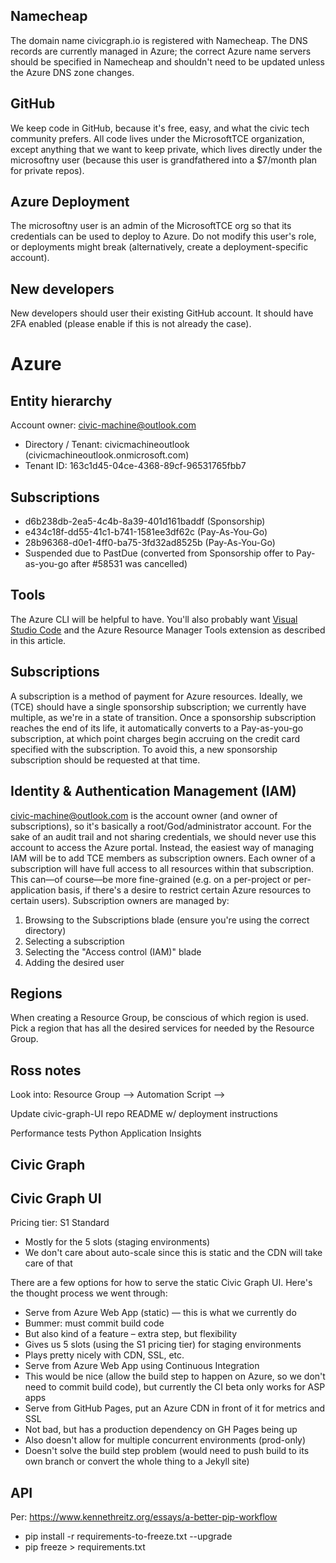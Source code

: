 ## Namecheap

The domain name civicgraph.io is registered with Namecheap. The DNS records are currently managed in Azure; the correct Azure name servers should be specified in Namecheap and shouldn't need to be updated unless the Azure DNS zone changes.

## GitHub

We keep code in GitHub, because it's free, easy, and what the civic tech community prefers.
All code lives under the MicrosoftTCE organization, except anything that we want to keep private, which lives directly under the microsoftny user (because this user is grandfathered into a $7/month plan for private repos).

## Azure Deployment

The microsoftny user is an admin of the MicrosoftTCE org so that its credentials can be used to deploy to Azure. Do not modify this user's role, or deployments might break (alternatively, create a deployment-specific account).

## New developers

New developers should user their existing GitHub account. It should have 2FA enabled (please enable if this is not already the case).

# Azure

## Entity hierarchy

Account owner: civic-machine@outlook.com
 * Directory / Tenant: civicmachineoutlook (civicmachineoutlook.onmicrosoft.com)
 * Tenant ID: 163c1d45-04ce-4368-89cf-96531765fbb7
 
## Subscriptions
 * d6b238db-2ea5-4c4b-8a39-401d161baddf (Sponsorship)
 * e434c18f-dd55-41c1-b741-1581ee3df62c (Pay-As-You-Go)
 * 28b96368-d0e1-4ff0-ba75-3fd32ad8525b (Pay-As-You-Go)
 * Suspended due to PastDue (converted from Sponsorship offer to Pay-as-you-go after #58531 was cancelled)

## Tools

The Azure CLI will be helpful to have.
You'll also probably want [Visual Studio Code](https://aka.ms/devicelogin)
 and the Azure Resource Manager Tools extension as described in this article.

## Subscriptions

A subscription is a method of payment for Azure resources. Ideally, we (TCE) should have a single sponsorship subscription; we currently have multiple, as we're in a state of transition. 
Once a sponsorship subscription reaches the end of its life, it automatically converts to a Pay-as-you-go subscription, at which point charges begin accruing on the credit card specified with the subscription. To avoid this, a new sponsorship subscription should be requested at that time.

## Identity & Authentication Management (IAM)

civic-machine@outlook.com is the account owner (and owner of subscriptions), so it's basically a root/God/administrator account. For the sake of an audit trail and not sharing credentials, we should never use this account to access the Azure portal.
Instead, the easiest way of managing IAM will be to add TCE members as subscription owners. Each owner of a subscription will have full access to all resources within that subscription.
This can—of course—be more fine-grained (e.g. on a per-project or per-application basis, if there's a desire to restrict certain Azure resources to certain users).
Subscription owners are managed by:
1.	Browsing to the Subscriptions blade (ensure you're using the correct directory)
2.	Selecting a subscription
3.	Selecting the "Access control (IAM)" blade
4.	Adding the desired user

## Regions

When creating a Resource Group, be conscious of which region is used. Pick a region that has all the desired services for needed by the Resource Group.

## Ross notes

Look into: Resource Group --> Automation Script --> 

Update civic-graph-UI repo README w/ deployment instructions

Performance tests
Python Application Insights

## Civic Graph

## Civic Graph UI

Pricing tier: S1 Standard
 * Mostly for the 5 slots (staging environments)
 * We don't care about auto-scale since this is static and the CDN will take care of that

There are a few options for how to serve the static Civic Graph UI. Here's the thought process we went through:
 * Serve from Azure Web App (static) — this is what we currently do
 * Bummer: must commit build code
 * But also kind of a feature – extra step, but flexibility
 * Gives us 5 slots (using the S1 pricing tier) for staging environments
 * Plays pretty nicely with CDN, SSL, etc.
 * Serve from Azure Web App using Continuous Integration
 * This would be nice (allow the build step to happen on Azure, so we don't need to commit build code), but currently the CI beta only works for ASP apps
 * Serve from GitHub Pages, put an Azure CDN in front of it for metrics and SSL
 * Not bad, but has a production dependency on GH Pages being up
 * Also doesn't allow for multiple concurrent environments (prod-only)
 * Doesn't solve the build step problem (would need to push build to its own branch or convert the whole thing to a Jekyll site)


## API

Per: https://www.kennethreitz.org/essays/a-better-pip-workflow
 * pip install -r requirements-to-freeze.txt --upgrade
 * pip freeze > requirements.txt





